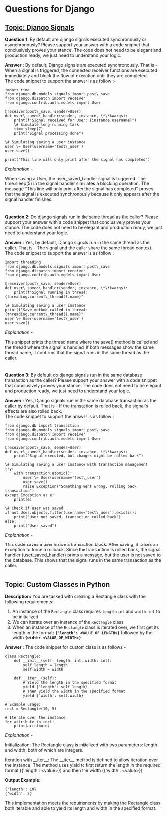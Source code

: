 # **Questions for Django**

## [Topic: **Django Signals**](https://docs.djangoproject.com/en/3.2/topics/signals/)

**Question 1**: By default are django signals executed synchronously or asynchronously? Please support your answer with a code snippet that conclusively proves your stance. The code does not need to be elegant and production ready, we just need to understand your logic.

**Answer** : By default, Django signals are executed synchronously. That is \- When a signal is triggered, the connected receiver functions are executed immediately and block the flow of execution until they are completed.   
The code snippet to support the answer is as follow :-

	import time  
    from django.db.models.signals import post\_save  
    from django.dispatch import receiver  
    from django.contrib.auth.models import User

    @receiver(post\_save, sender=User)  
    def user\_saved\_handler(sender, instance, \*\*kwargs):  
        print(f"Signal received for User: {instance.username}")  
        \# Simulate long-running task  
        time.sleep(7)  
        print("Signal processing done")

    \# Simulating saving a user instance  
    user \= User(username='test\_user')  
    user.save()

    print("This line will only print after the signal has completed") 

*Explanation* \-
   
When saving a User, the user\_saved\_handler signal is triggered. The time.sleep(5) in the signal handler simulates a blocking operation. The message "This line will only print after the signal has completed" proves that the signal is executed synchronously because it only appears after the signal handler finishes.

#

**Question 2**: Do django signals run in the same thread as the caller? Please support your answer with a code snippet that conclusively proves your stance. The code does not need to be elegant and production ready, we just need to understand your logic.

**Answer** : Yes, by default, Django signals run in the same thread as the caller. That is \- The signal and the caller share the same thread context.  
The code snippet to support the answer is as follow :

	import threading  
    from django.db.models.signals import post\_save  
    from django.dispatch import receiver  
    from django.contrib.auth.models import User

    @receiver(post\_save, sender=User)  
    def user\_saved\_handler(sender, instance, \*\*kwargs):  
        print(f"Signal running in thread: {threading.current\_thread().name}")

    \# Simulating saving a user instance  
    print(f"Save method called in thread: {threading.current\_thread().name}")  
    user \= User(username='test\_user')  
    user.save()

*Explanation* \-
   
This snippet prints the thread name where the save() method is called and the thread where the signal is handled. If both messages show the same thread name, it confirms that the signal runs in the same thread as the caller.

#

**Question 3**: By default do django signals run in the same database transaction as the caller? Please support your answer with a code snippet that conclusively proves your stance. The code does not need to be elegant and production ready, we just need to understand your logic.

**Answer** : Yes, Django signals run in the same database transaction as the caller by default. That is \- If the transaction is rolled back, the signal's effects are also rolled back.  
The code snippet to support the answer is as follow :

	from django.db import transaction  
    from django.db.models.signals import post\_save  
    from django.dispatch import receiver  
    from django.contrib.auth.models import User

    @receiver(post\_save, sender=User)  
    def user\_saved\_handler(sender, instance, \*\*kwargs):  
        print("Signal executed, but changes might be rolled back")

    \# Simulating saving a user instance with transaction management  
    try:  
        with transaction.atomic():  
            user \= User(username='test\_user')  
            user.save()  
            raise Exception("Something went wrong, rolling back transaction")  
    except Exception as e:  
        print(e)

    \# Check if user was saved  
    if not User.objects.filter(username='test\_user').exists():  
        print("User not saved, transaction rolled back")  
    else:  
        print("User saved")

*Explanation* \-
   
This code saves a user inside a transaction block. After saving, it raises an exception to force a rollback. Since the transaction is rolled back, the signal handler (user\_saved\_handler) prints a message, but the user is not saved to the database. This shows that the signal runs in the same transaction as the caller.

#

## Topic: **Custom Classes** in Python

**Description:** You are tasked with creating a Rectangle class with the following requirements:

1. An instance of the `Rectangle` class requires `length:int` and `width:int` to be initialized.  
2. We can iterate over an instance of the `Rectangle` class   
3. When an instance of the `Rectangle` class is iterated over, we first get its length in the format: **`{'length': <VALUE_OF_LENGTH>}`** followed by the width **`{width: <VALUE_OF_WIDTH>}`**



**Answer** : The code snippet for custom class is as follows - 

    class Rectangle:
        def __init__(self, length: int, width: int):
            self.length = length
            self.width = width

        def __iter__(self):
            # Yield the length in the specified format
            yield {'length': self.length}
            # Then yield the width in the specified format
            yield {'width': self.width}

    # Example usage:
    rect = Rectangle(10, 5)

    # Iterate over the instance
    for attribute in rect:
        print(attribute)



*Explanation* \- 

Initialization: The Rectangle class is initialized with two parameters: length and width, both of which are integers.

Iteration with \_\_iter\_\_: The \_\_iter\_\_ method is defined to allow iteration over the instance. The method uses yield to first return the length in the required format ({'length': \<value\>}) and then the width ({'width': \<value\>}).  
	  
**Output Example:**

    {'length': 10}  
    {'width': 5}

This implementation meets the requirements by making the Rectangle class both iterable and able to yield its length and width in the specified format.
#